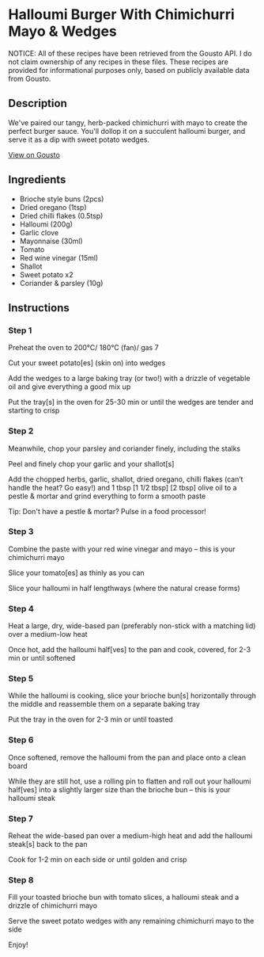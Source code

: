 # Halloumi Burger With Chimichurri Mayo & Wedges

NOTICE: All of these recipes have been retrieved from the Gousto API. I do not claim ownership of any recipes in these files. These recipes are provided for informational purposes only, based on publicly available data from Gousto.

## Description

We've paired our tangy, herb-packed chimichurri with mayo to create the perfect burger sauce. You'll dollop it on a succulent halloumi burger, and serve it as a dip with sweet potato wedges.  

[View on Gousto](https://www.gousto.co.uk/recipes/cookbook/halloumi-burger-with-chimichurri-mayo-wedges)

## Ingredients

- Brioche style buns (2pcs)
- Dried oregano (1tsp)
- Dried chilli flakes (0.5tsp)
- Halloumi (200g)
- Garlic clove
- Mayonnaise (30ml)
- Tomato
- Red wine vinegar (15ml)
- Shallot
- Sweet potato x2
- Coriander & parsley (10g)

## Instructions


### Step 1

Preheat the oven to 200°C/ 180°C (fan)/ gas 7

Cut your sweet potato[es] (skin on) into wedges

Add the wedges to a large baking tray (or two!) with a drizzle of vegetable oil and give everything a good mix up

Put the tray[s] in the oven for 25-30 min or until the wedges are tender and starting to crisp


### Step 2

Meanwhile, chop your parsley and coriander finely, including the stalks

Peel and finely chop your garlic and your shallot[s]

Add the chopped herbs, garlic, shallot, dried oregano, chilli flakes (can’t handle the heat? Go easy!) and 1 tbsp <span class="text-purple">[1 1/2 tbsp]</span> <span class="text-danger">[2 tbsp]</span> olive oil to a pestle & mortar and grind everything to form a smooth paste

Tip: Don't have a pestle & mortar? Pulse in a food processor!


### Step 3

Combine the paste with your red wine vinegar and mayo – this is your chimichurri mayo

Slice your tomato[es] as thinly as you can

Slice your halloumi in half lengthways (where the natural crease forms)


### Step 4

Heat a large, dry, wide-based pan (preferably non-stick with a matching lid) over a medium-low heat

Once hot, add the halloumi half[ves] to the pan and cook, covered, for 2-3 min or until softened


### Step 5

While the halloumi is cooking, slice your brioche bun[s] horizontally through the middle and reassemble them on a separate baking tray

Put the tray in the oven for 2-3 min or until toasted


### Step 6

Once softened, remove the halloumi from the pan and place onto a clean board

While they are still hot, use a rolling pin to flatten and roll out your halloumi half[ves] into a slightly larger size than the brioche bun – this is your halloumi steak


### Step 7

Reheat the wide-based pan over a medium-high heat and add the halloumi steak[s] back to the pan

Cook for 1-2 min on each side or until golden and crisp

### Step 8

Fill your toasted brioche bun with tomato slices, a halloumi steak and a drizzle of chimichurri mayo

Serve the sweet potato wedges with any remaining chimichurri mayo to the side

Enjoy!


